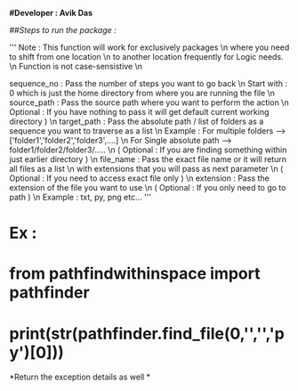 **#Developer : Avik Das**

*##Steps to run the package :*

'''
Note : This function will work for exclusively packages \n
       where you need to shift from one location        \n
       to another location frequently for Logic needs.  \n
       Function is not case-sensistive                  \n
       
sequence_no : Pass the number of steps you want to go back                                           \n
              Start with : 0 which is just the home directory from where you are running the file    \n
source_path : Pass the source path where you want to perform the action                              \n
              Optional : If you have nothing to pass it will get default current working directory ) \n
target_path : Pass the absolute path / list of folders as a sequence you want to traverse as a list  \n 
              Example : For multiple folders --> ['folder1','folder2','folder3',....]                \n
                        For Single absolute path --> folder1/folder2/folder3/.....                   \n
              ( Optional : If you are finding something within just earlier directory )              \n
file_name   : Pass the exact file name or it will return all files as a list                         \n 
              with extensions that you will pass as next parameter                                   \n
              ( Optional : If you need to access exact file only )                                   \n
extension   : Pass the extension of the file you want to use                                         \n
              ( Optional : If you only need to go to path )                                          \n
              Example : txt, py, png etc...
'''

# Ex : 
# from pathfindwithinspace import pathfinder
# print(str(pathfinder.find_file(0,'','','py')[0])) 
                

*Return the exception details as well *
